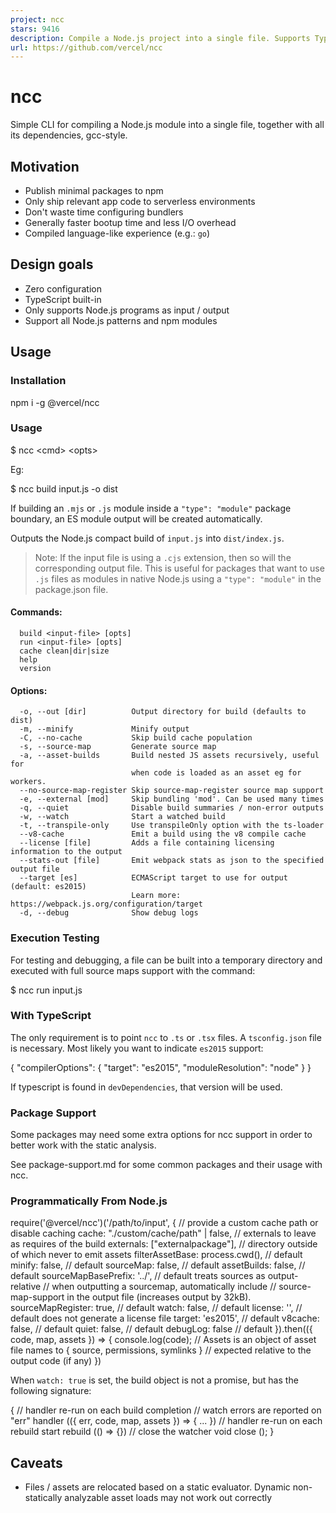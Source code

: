 ```yaml
---
project: ncc
stars: 9416
description: Compile a Node.js project into a single file. Supports TypeScript, binary addons, dynamic requires.
url: https://github.com/vercel/ncc
---
```


ncc
===

Simple CLI for compiling a Node.js module into a single file, together with all its dependencies, gcc-style.

Motivation
----------

-   Publish minimal packages to npm
-   Only ship relevant app code to serverless environments
-   Don't waste time configuring bundlers
-   Generally faster bootup time and less I/O overhead
-   Compiled language-like experience (e.g.: `go`)

Design goals
------------

-   Zero configuration
-   TypeScript built-in
-   Only supports Node.js programs as input / output
-   Support all Node.js patterns and npm modules

Usage
-----

### Installation

npm i -g @vercel/ncc

### Usage

$ ncc <cmd\> <opts\>

Eg:

$ ncc build input.js -o dist

If building an `.mjs` or `.js` module inside a `"type": "module"` package boundary, an ES module output will be created automatically.

Outputs the Node.js compact build of `input.js` into `dist/index.js`.

> Note: If the input file is using a `.cjs` extension, then so will the corresponding output file. This is useful for packages that want to use `.js` files as modules in native Node.js using a `"type": "module"` in the package.json file.

#### Commands:

```
  build <input-file> [opts]
  run <input-file> [opts]
  cache clean|dir|size
  help
  version
```

#### Options:

```
  -o, --out [dir]          Output directory for build (defaults to dist)
  -m, --minify             Minify output
  -C, --no-cache           Skip build cache population
  -s, --source-map         Generate source map
  -a, --asset-builds       Build nested JS assets recursively, useful for
                           when code is loaded as an asset eg for workers.
  --no-source-map-register Skip source-map-register source map support
  -e, --external [mod]     Skip bundling 'mod'. Can be used many times
  -q, --quiet              Disable build summaries / non-error outputs
  -w, --watch              Start a watched build
  -t, --transpile-only     Use transpileOnly option with the ts-loader
  --v8-cache               Emit a build using the v8 compile cache
  --license [file]         Adds a file containing licensing information to the output
  --stats-out [file]       Emit webpack stats as json to the specified output file
  --target [es]            ECMAScript target to use for output (default: es2015)
                           Learn more: https://webpack.js.org/configuration/target
  -d, --debug              Show debug logs
```

### Execution Testing

For testing and debugging, a file can be built into a temporary directory and executed with full source maps support with the command:

$ ncc run input.js

### With TypeScript

The only requirement is to point `ncc` to `.ts` or `.tsx` files. A `tsconfig.json` file is necessary. Most likely you want to indicate `es2015` support:

{
  "compilerOptions": {
    "target": "es2015",
    "moduleResolution": "node"
  }
}

If typescript is found in `devDependencies`, that version will be used.

### Package Support

Some packages may need some extra options for ncc support in order to better work with the static analysis.

See package-support.md for some common packages and their usage with ncc.

### Programmatically From Node.js

require('@vercel/ncc')('/path/to/input', {
  // provide a custom cache path or disable caching
  cache: "./custom/cache/path" | false,
  // externals to leave as requires of the build
  externals: \["externalpackage"\],
  // directory outside of which never to emit assets
  filterAssetBase: process.cwd(), // default
  minify: false, // default
  sourceMap: false, // default
  assetBuilds: false, // default
  sourceMapBasePrefix: '../', // default treats sources as output-relative
  // when outputting a sourcemap, automatically include
  // source-map-support in the output file (increases output by 32kB).
  sourceMapRegister: true, // default
  watch: false, // default
  license: '', // default does not generate a license file
  target: 'es2015', // default
  v8cache: false, // default
  quiet: false, // default
  debugLog: false // default
}).then(({ code, map, assets }) \=> {
  console.log(code);
  // Assets is an object of asset file names to { source, permissions, symlinks }
  // expected relative to the output code (if any)
})

When `watch: true` is set, the build object is not a promise, but has the following signature:

{
  // handler re-run on each build completion
  // watch errors are reported on "err"
  handler (({ err, code, map, assets }) \=> { ... })
  // handler re-run on each rebuild start
  rebuild (() \=> {})
  // close the watcher
  void close ();
}

Caveats
-------

-   Files / assets are relocated based on a static evaluator. Dynamic non-statically analyzable asset loads may not work out correctly
